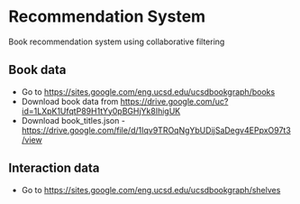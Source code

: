 # Recommendation System
Book recommendation system using collaborative filtering

## Book data
* Go to https://sites.google.com/eng.ucsd.edu/ucsdbookgraph/books
* Download book data from https://drive.google.com/uc?id=1LXpK1UfqtP89H1tYy0pBGHjYk8IhigUK
* Download book_titles.json - https://drive.google.com/file/d/1Iqv9TROqNgYbUDijSaDegv4EPpxO97t3/view

## Interaction data
* Go to https://sites.google.com/eng.ucsd.edu/ucsdbookgraph/shelves
